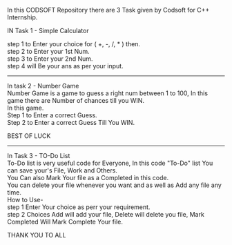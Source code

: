 In this CODSOFT Repository there are 3 Task given by Codsoft for C++ Internship.

IN Task 1 - Simple Calculator 

step 1 to Enter your choice for ( +, -, /, * ) then.\
step 2 to Enter your 1st Num.\
step 3 to Enter your 2nd Num.\
step 4 will Be your ans as per your input.

-------------------------------------------------------------------------------------
In task 2 - Number Game \
Number Game is a game to guess a right num between 1 to 100, In this game there are Number of chances till you WIN.\
In this game. \
Step 1 to Enter a correct Guess.\
Step 2 to Enter a correct Guess Till You WIN.

BEST OF LUCK

-------------------------------------------------------------------------------------
In Task 3 - TO-Do List \
To-Do list is very useful code for Everyone, In this code "To-Do" list You can save your's File, Work and Others.\
You Can also Mark Your file as a Completed in this code.\
You can delete your file whenever you want and as well as Add any file any time.\
How to Use- \
step 1 Enter Your choice as perr your requirement.\
step 2 Choices Add will add your file, Delete will delete you file, Mark Completed Will Mark Complete Your file.

THANK YOU TO ALL
